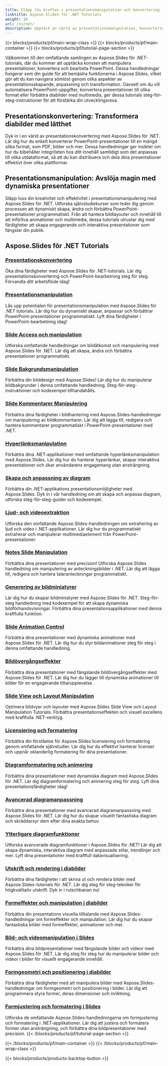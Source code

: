 ```yaml
---
title: Släpp lös kraften i presentationsmanipulation och konvertering
linktitle: Aspose.Slides för .NET Tutorials
weight: 10
url: /sv/net/
description: Upptäck en värld av presentationsmanipulation, konvertering och PowerPoint-bearbetning med Aspose.Slides för .NET tutorials. Lär dig att skapa, konvertera och förbättra presentationer för effektfulla resultat.
---
```


{{< blocks/products/pf/main-wrap-class >}}
{{< blocks/products/pf/main-container >}}
{{< blocks/products/pf/tutorial-page-section >}}

Välkommen till den omfattande samlingen av Aspose.Slides för .NET-tutorials, där du kommer att upptäcka konsten att manipulera presentationer, konvertera och bearbeta PowerPoint. Dessa handledningar fungerar som din guide för att bemästra funktionerna i Aspose.Slides, vilket gör att du kan navigera sömlöst genom olika aspekter av presentationsskapande, anpassning och transformation. Oavsett om du vill automatisera PowerPoint-uppgifter, konvertera presentationer till olika format eller förbättra diabilder med multimedia, ger dessa tutorials steg-för-steg-instruktioner för att förstärka din utvecklingsresa.

## Presentationskonvertering: Transformera diabilder med lätthet
Dyk in i en värld av presentationskonvertering med Aspose.Slides för .NET. Lär dig hur du enkelt konverterar PowerPoint-presentationer till en mängd olika format, som PDF, bilder och mer. Dessa handledningar ger insikter om hur du bibehåller integriteten hos ditt innehåll samtidigt som det anpassas till olika utdataformat, så att du kan distribuera och dela dina presentationer effektivt över olika plattformar.

## Presentationsmanipulation: Avslöja magin med dynamiska presentationer
Släpp loss din kreativitet och effektivitet i presentationsmanipulering med Aspose.Slides för .NET. Utforska självstudiekurser som leder dig genom processen att dynamiskt skapa, ändra och förbättra PowerPoint-presentationer programmatiskt. Från att hantera bildlayouter och innehåll till att införliva animationer och multimedia, dessa tutorials utrustar dig med färdigheter att skapa engagerande och interaktiva presentationer som fängslar din publik.

## Aspose.Slides för .NET Tutorials
### [Presentationskonvertering](./presentation-conversion/)
Öka dina färdigheter med Aspose.Slides för .NET-tutorials. Lär dig presentationskonvertering och PowerPoint-bearbetning steg för steg. Förvandla ditt arbetsflöde idag!
### [Presentationsmanipulation](./presentation-manipulation/)
Lås upp potentialen för presentationsmanipulation med Aspose.Slides för .NET tutorials. Lär dig hur du dynamiskt skapar, anpassar och förbättrar PowerPoint-presentationer programmatiskt. Lyft dina färdigheter i PowerPoint-bearbetning idag!
### [Slide Access och manipulation](./slide-access-and-manipulation/)
Utforska omfattande handledningar om bildåtkomst och manipulering med Aspose.Slides för .NET. Lär dig att skapa, ändra och förbättra presentationer programmatiskt. 
### [Slide Bakgrundsmanipulation](./slide-background-manipulation/)
Förbättra din bilddesign med Aspose.Slides! Lär dig hur du manipulerar bildbakgrunder i denna omfattande handledning. Steg-för-steg-instruktioner och kodexempel tillhandahålls.
### [Slide Kommentarer Manipulering](./slide-comments-manipulation/)
Förbättra dina färdigheter i bildhantering med Aspose.Slides-handledningar om manipulering av bildkommentarer. Lär dig att lägga till, redigera och hantera kommentarer programmatiskt i PowerPoint-presentationer med .NET.
### [Hyperlänksmanipulation](./hyperlink-manipulation/)
Förbättra dina .NET-applikationer med omfattande hyperlänksmanipulation med Aspose.Slides. Lär dig hur du hanterar hyperlänkar, skapar interaktiva presentationer och ökar användarens engagemang utan ansträngning.
### [Skapa och anpassning av diagram](./chart-creation-and-customization/)
Förbättra din .NET-applikations presentationsmöjligheter med Aspose.Slides. Dyk in i vår handledning om att skapa och anpassa diagram, utforska steg-för-steg-guider och kodexempel.
### [Ljud- och videoextraktion](./audio-and-video-extraction/)
Utforska den omfattande Aspose.Slides-handledningen om extrahering av ljud och video i .NET-applikationer. Lär dig hur du programmatiskt extraherar och manipulerar multimediaelement från PowerPoint-presentationer.
### [Notes Slide Manipulation](./notes-slide-manipulation/)
Förbättra dina presentationer med precision! Utforska Aspose.Slides handledning om manipulering av anteckningsbilder i .NET. Lär dig att lägga till, redigera och hantera talaranteckningar programmatiskt.
### [Generering av bildminiatyrer](./slide-thumbnail-generation/)
Lär dig hur du skapar bildminiatyrer med Aspose.Slides för .NET. Steg-för-steg handledning med kodexempel för att skapa dynamiska bildförhandsvisningar. Förbättra dina presentationsapplikationer med denna kraftfulla funktion.
### [Slide Animation Control](./slide-animation-control/)
Förbättra dina presentationer med dynamiska animationer med Aspose.Slides för .NET. Lär dig hur du styr bildanimationer steg för steg i denna omfattande handledning.
### [Bildövergångseffekter](./slide-transition-effects/)
Förbättra dina presentationer med fängslande bildövergångseffekter med Aspose.Slides för .NET. Lär dig hur du lägger till dynamiska animationer till bilder för en engagerande tittarupplevelse.
### [Slide View och Layout Manipulation](./slide-view-and-layout-manipulation/)
Optimera bildvyer och layouter med Aspose.Slides Slide View och Layout Manipulation Tutorials. Förbättra presentationseffekten och visuell excellens med kraftfulla .NET-verktyg.
### [Licensiering och formatering](./licensing-and-formatting/)
Förbättra din förståelse för Aspose.Slides licensiering och formatering genom omfattande självstudier. Lär dig hur du effektivt hanterar licenser och uppnår oklanderlig formatering för dina presentationer.
### [Diagramformatering och animering](./chart-formatting-and-animation/)
Förbättra dina presentationer med dynamiska diagram med Aspose.Slides för .NET. Lär dig diagramformatering och animering steg för steg. Lyft dina presentationsfärdigheter idag!
### [Avancerad diagramanpassning](./advanced-chart-customization/)
Förbättra dina presentationer med avancerad diagramanpassning med Aspose.Slides för .NET. Lär dig hur du skapar visuellt fantastiska diagram och skräddarsyr dem efter dina exakta behov.
### [Ytterligare diagramfunktioner](./additional-chart-features/)
Utforska avancerade diagramfunktioner i Aspose.Slides för .NET! Lär dig att skapa dynamiska, interaktiva diagram med anpassade stilar, trendlinjer och mer. Lyft dina presentationer med kraftfull datavisualisering.
### [Utskrift och rendering i diabilder](./printing-and-rendering-in-slides/)
Förbättra dina färdigheter i att skriva ut och rendera bilder med Aspose.Slides-tutorials för .NET. Lär dig steg för steg-tekniker för högkvalitativ utskrift. Dyk in i rutschbanan nu!
### [Formeffekter och manipulation i diabilder](./shape-effects-and-manipulation-in-slides/)
Förbättra din presentations visuella tilltalande med Aspose.Slides-handledningar om formeffekter och manipulation. Lär dig hur du skapar fantastiska bilder med formeffekter, animationer och mer.
### [Bild- och videomanipulation i Slides](./image-and-video-manipulation-in-slides/)
Förbättra dina bildpresentationer med fängslande bilder och videor med Aspose.Slides för .NET. Lär dig steg för steg hur du manipulerar bilder och videor i bilder för visuellt engagerande innehåll.
### [Formgeometri och positionering i diabilder](./shape-geometry-and-positioning-in-slides/)
Förbättra dina färdigheter med att manipulera bilder med Aspose.Slides-handledningar om formgeometri och positionering i bilder. Lär dig att programmera styra former, deras dimensioner och inriktning.
### [Formjustering och formatering i Slides](./shape-alignment-and-formatting-in-slides/)
Utforska de omfattande Aspose.Slides-handledningarna om formjustering och formatering i .NET-applikationer. Lär dig att justera och formatera former utan ansträngning, och förbättra dina bildpresentationer med precision. 
{{< /blocks/products/pf/tutorial-page-section >}}

{{< /blocks/products/pf/main-container >}}
{{< /blocks/products/pf/main-wrap-class >}}

{{< blocks/products/products-backtop-button >}}
